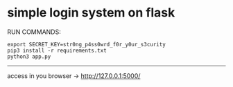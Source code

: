 # simple login system on flask

RUN COMMANDS:
```
export SECRET_KEY=str0ng_p4ss0wrd_f0r_y0ur_s3curity
pip3 install -r requirements.txt
python3 app.py
```
----------------------------------------------------

access in you browser -> http://127.0.0.1:5000/
